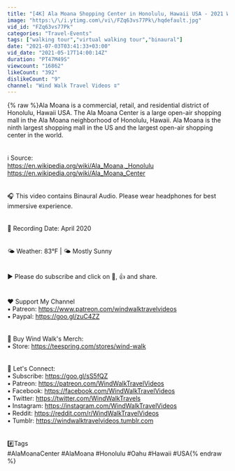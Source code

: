 ```yaml
---
title: "[4K] Ala Moana Shopping Center in Honolulu, Hawaii USA - 2021 Walking Tour 🎧 Binaural Sound"
image: "https:\/\/i.ytimg.com\/vi\/FZq63vs77Pk\/hqdefault.jpg"
vid_id: "FZq63vs77Pk"
categories: "Travel-Events"
tags: ["walking tour","virtual walking tour","binaural"]
date: "2021-07-03T03:41:33+03:00"
vid_date: "2021-05-17T14:00:14Z"
duration: "PT47M49S"
viewcount: "16862"
likeCount: "392"
dislikeCount: "9"
channel: "Wind Walk Travel Videos ʬ"
---
```

{% raw %}Ala Moana  is a commercial, retail, and residential district of Honolulu, Hawaii USA. The Ala Moana Center is a large open-air shopping mall in the Ala Moana neighborhood of Honolulu, Hawaii. Ala Moana is the ninth largest shopping mall in the US and the largest open-air shopping center in the world. <br /><br /><br />ℹ️ Source:<br /><a rel="nofollow" target="blank" href="https://en.wikipedia.org/wiki/Ala_Moana,_Honolulu">https://en.wikipedia.org/wiki/Ala_Moana,_Honolulu</a><br /><a rel="nofollow" target="blank" href="https://en.wikipedia.org/wiki/Ala_Moana_Center">https://en.wikipedia.org/wiki/Ala_Moana_Center</a><br /><br /><br />🎧 This video contains Binaural Audio. Please wear headphones for best immersive experience.<br /><br /><br />📅 Recording Date: April 2020<br /><br /><br />🌤️ Weather: 83°F | 🌤️ Mostly Sunny<br /><br /><br />▶️ Please do subscribe and click on 🔔, 👍 and share. <br /><br /><br />❤️ Support My Channel<br />▪️ Patreon: <a rel="nofollow" target="blank" href="https://www.patreon.com/windwalktravelvideos">https://www.patreon.com/windwalktravelvideos</a><br />▪️ Paypal:  <a rel="nofollow" target="blank" href="https://goo.gl/zuC4ZZ﻿">https://goo.gl/zuC4ZZ﻿</a><br /><br /><br />👕 Buy Wind Walk's Merch:<br />▪️ Store: <a rel="nofollow" target="blank" href="https://teespring.com/stores/wind-walk">https://teespring.com/stores/wind-walk</a><br /><br /><br />🔗 Let's Connect:<br />▪️ Subscribe: <a rel="nofollow" target="blank" href="https://goo.gl/sS5fQZ">https://goo.gl/sS5fQZ</a><br />▪️ Patreon: <a rel="nofollow" target="blank" href="https://patreon.com/WindWalkTravelVideos">https://patreon.com/WindWalkTravelVideos</a><br />▪️ Facebook: <a rel="nofollow" target="blank" href="https://facebook.com/WindWalkTravelVideos">https://facebook.com/WindWalkTravelVideos</a><br />▪️ Twitter: <a rel="nofollow" target="blank" href="https://twitter.com/WindWalkTravels">https://twitter.com/WindWalkTravels</a><br />▪️ Instagram: <a rel="nofollow" target="blank" href="https://instagram.com/WindWalkTravelVideos">https://instagram.com/WindWalkTravelVideos</a><br />▪️ Reddit: <a rel="nofollow" target="blank" href="https://reddit.com/r/WindWalkTravelVideos">https://reddit.com/r/WindWalkTravelVideos</a><br />▪️ Tumblr: <a rel="nofollow" target="blank" href="https://windwalktravelvideos.tumblr.com">https://windwalktravelvideos.tumblr.com</a><br /><br /><br />#️⃣Tags<br />#AlaMoanaCenter #AlaMoana #Honolulu #Oahu #Hawaii #USA{% endraw %}
